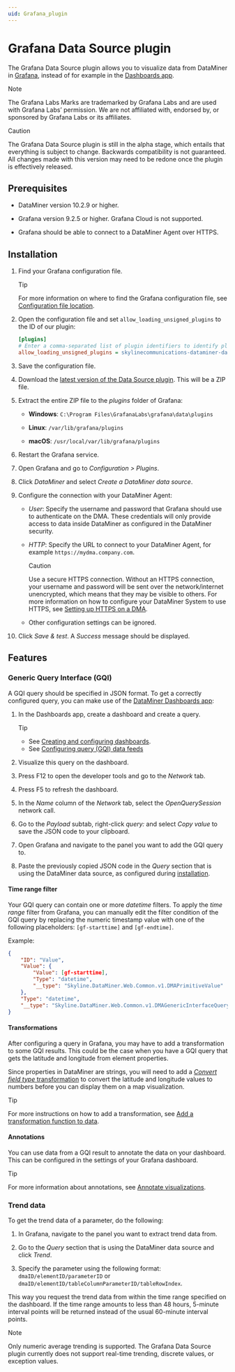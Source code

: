 ```yaml
---
uid: Grafana_plugin
---
```


# Grafana Data Source plugin

The Grafana Data Source plugin allows you to visualize data from DataMiner in [Grafana](https://grafana.com/), instead of for example in the [Dashboards app](xref:newR_D).

> [!NOTE]
> The Grafana Labs Marks are trademarked by Grafana Labs and are used with Grafana Labs’ permission. We are not affiliated with, endorsed by, or sponsored by Grafana Labs or its affiliates.

> [!CAUTION]
> The Grafana Data Source plugin is still in the alpha stage, which entails that everything is subject to change. Backwards compatibility is not guaranteed. All changes made with this version may need to be redone once the plugin is effectively released.

## Prerequisites

- DataMiner version 10.2.9 or higher.

- Grafana version 9.2.5 or higher. Grafana Cloud is not supported.

- Grafana should be able to connect to a DataMiner Agent over HTTPS.

## Installation

1. Find your Grafana configuration file.

   > [!TIP]
   > For more information on where to find the Grafana configuration file, see [Configuration file location](https://grafana.com/docs/grafana/latest/setup-grafana/configure-grafana/#configuration-file-location).

1. Open the configuration file and set `allow_loading_unsigned_plugins` to the ID of our plugin:

    ```ini
    [plugins]
    # Enter a comma-separated list of plugin identifiers to identify plugins to load even if they are unsigned. Plugins with modified signatures are never loaded.
    allow_loading_unsigned_plugins = skylinecommunications-dataminer-datasource
    ```

1. Save the configuration file.

1. Download the [latest version of the Data Source plugin](https://github.com/SkylineCommunications/dataminer-grafana-plugin/releases). This will be a ZIP file.

1. Extract the entire ZIP file to the *plugins* folder of Grafana:

   - **Windows**: `C:\Program Files\GrafanaLabs\grafana\data\plugins`

   - **Linux**: `/var/lib/grafana/plugins`

   - **macOS**: `/usr/local/var/lib/grafana/plugins`

1. Restart the Grafana service.

1. Open Grafana and go to *Configuration > Plugins*.

1. Click *DataMiner* and select *Create a DataMiner data source*.

1. Configure the connection with your DataMiner Agent:

   - *User*: Specify the username and password that Grafana should use to authenticate on the DMA. These credentials will only provide access to data inside DataMiner as configured in the DataMiner security.

   - *HTTP*: Specify the URL to connect to your DataMiner Agent, for example `https://mydma.company.com`.

     > [!CAUTION]
     > Use a secure HTTPS connection. Without an HTTPS connection, your username and password will be sent over the network/internet unencrypted, which means that they may be visible to others.
     > For more information on how to configure your DataMiner System to use HTTPS, see [Setting up HTTPS on a DMA](xref:Setting_up_HTTPS_on_a_DMA).

   - Other configuration settings can be ignored.

1. Click *Save & test*. A *Success* message should be displayed.

## Features

### Generic Query Interface (GQI)

A GQI query should be specified in JSON format. To get a correctly configured query, you can make use of the [DataMiner Dashboards app](xref:newR_D):

1. In the Dashboards app, create a dashboard and create a query.

   > [!TIP]
   >
   > - See [Creating and configuring dashboards](xref:Creating_and_configuring_dashboards).
   > - See [Configuring query (GQI) data feeds](xref:Configuring_GQI_feeds)

1. Visualize this query on the dashboard.

1. Press F12 to open the developer tools and go to the *Network* tab.

1. Press F5 to refresh the dashboard.

1. In the *Name* column of the *Network* tab, select the *OpenQuerySession* network call.

1. Go to the *Payload* subtab, right-click *query:* and select *Copy value* to save the JSON code to your clipboard.

1. Open Grafana and navigate to the panel you want to add the GQI query to.

1. Paste the previously copied JSON code in the *Query* section that is using the DataMiner data source, as configured during [installation](#installation).

#### Time range filter

Your GQI query can contain one or more *datetime* filters. To apply the *time range* filter from Grafana, you can manually edit the filter condition of the GQI query by replacing the numeric timestamp value with one of the following placeholders: `[gf-starttime]` and `[gf-endtime]`.

Example:

``` JSON
{
    "ID": "Value",
    "Value": {
        "Value": [gf-starttime],
        "Type": "datetime",
        "__type": "Skyline.DataMiner.Web.Common.v1.DMAPrimitiveValue"
    },
    "Type": "datetime",
    "__type": "Skyline.DataMiner.Web.Common.v1.DMAGenericInterfaceQueryChosenOption"
}
```

#### Transformations

After configuring a query in Grafana, you may have to add a transformation to some GQI results. This could be the case when you have a GQI query that gets the latitude and longitude from element properties.

Since properties in DataMiner are strings, you will need to add a [*Convert field type* transformation](https://grafana.com/docs/grafana/latest/panels-visualizations/query-transform-data/transform-data/#convert-field-type) to convert the latitude and longitude values to numbers before you can display them on a map visualization.

> [!TIP]
> For more instructions on how to add a transformation, see [Add a transformation function to data](https://grafana.com/docs/grafana/latest/panels-visualizations/query-transform-data/transform-data/#add-a-transformation-function-to-data).

#### Annotations

You can use data from a GQI result to annotate the data on your dashboard. This can be configured in the settings of your Grafana dashboard.

> [!TIP]
> For more information about annotations, see [Annotate visualizations](https://grafana.com/docs/grafana/latest/dashboards/build-dashboards/annotate-visualizations/).

### Trend data

To get the trend data of a parameter, do the following:

1. In Grafana, navigate to the panel you want to extract trend data from.

1. Go to the *Query* section that is using the DataMiner data source and click *Trend*.

1. Specify the parameter using the following format: `dmaID/elementID/parameterID` or `dmaID/elementID/tableColumnParameterID/tableRowIndex`.

This way you request the trend data from within the time range specified on the dashboard. If the time range amounts to less than 48 hours, 5-minute interval points will be returned instead of the usual 60-minute interval points.

> [!NOTE]
> Only numeric average trending is supported. The Grafana Data Source plugin currently does not support real-time trending, discrete values, or exception values.
